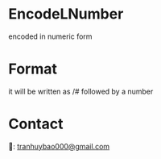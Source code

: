 # EncodeLNumber
encoded in numeric form
# Format
it will be written as /# followed by a number
# Contact
📩: tranhuybao000@gmail.com
